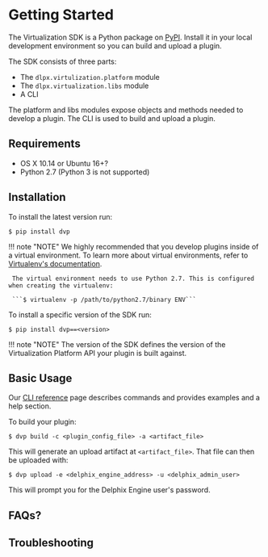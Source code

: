 # Getting Started
The Virtualization SDK is a Python package on [PyPI](https://pypi.org/user/delphix/). Install it in your local development environment so you can build and upload a plugin.

The SDK consists of three parts:

- The `dlpx.virtulization.platform` module
- The `dlpx.virtualization.libs` module
- A CLI

The platform and libs modules expose objects and methods needed to develop a plugin. The CLI is used to build and upload a plugin.

## Requirements

- OS X 10.14 or Ubuntu 16+?
- Python 2.7 (Python 3 is not supported)

## Installation
To install the latest version run:

```
$ pip install dvp
```

!!! note "NOTE"
	 We highly recommended that you develop plugins inside of a virtual environment. To learn more about virtual environments, refer to [Virtualenv's documentation](https://virtualenv.pypa.io/en/latest/).
	 
	 The virtual environment needs to use Python 2.7. This is configured when creating the virtualenv:
	 
	 ```$ virtualenv -p /path/to/python2.7/binary ENV```

To install a specific version of the SDK run:

```
$ pip install dvp==<version>
```

!!! note "NOTE"
    The version of the SDK defines the version of the Virtualization Platform API your plugin is built against.

## Basic Usage
Our [CLI reference](References/CLI) page describes commands and provides examples and a help section.

To build your plugin:

```
$ dvp build -c <plugin_config_file> -a <artifact_file>
```

This will generate an upload artifact at `<artifact_file>`. That file can then be uploaded with:

```
$ dvp upload -e <delphix_engine_address> -u <delphix_admin_user>
```

This will prompt you for the Delphix Engine user's password.

## FAQs?

## Troubleshooting